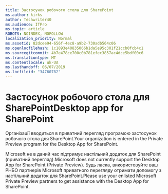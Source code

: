 ```yaml
---
title: Застосунок робочого стола для SharePoint
ms.author: kirks
author: Techwriter40
ms.audience: ITPro
ms.topic: article
ROBOTS: NOINDEX, NOFOLLOW
localization_priority: Normal
ms.assetid: 82dcee94-656f-4ec8-a9b2-730adb564c06
ms.openlocfilehash: 1c1893e40835066b1da5e95c301f21ccb0fcb4c1
ms.sourcegitcommit: 4b7e478ce700c0b781efec3857ac4dce5bdf00c6
ms.translationtype: MT
ms.contentlocale: uk-UA
ms.lasthandoff: 06/07/2019
ms.locfileid: "34760782"
---
```

# <a name="desktop-app-for-sharepoint"></a><span data-ttu-id="1e5a4-102">Застосунок робочого стола для SharePoint</span><span class="sxs-lookup"><span data-stu-id="1e5a4-102">Desktop app for SharePoint</span></span>

<span data-ttu-id="1e5a4-103">Організації вводиться в приватний перегляд програмою застосунок робочого стола для SharePoint.</span><span class="sxs-lookup"><span data-stu-id="1e5a4-103">Your organization is entered in the Private Preview program for the Desktop App for SharePoint.</span></span>

<span data-ttu-id="1e5a4-104">Microsoft не в даний час підтримує настільний додаток для SharePoint (приватний перегляд).</span><span class="sxs-lookup"><span data-stu-id="1e5a4-104">Microsoft does not currently support the Desktop App for SharePoint (Private Preview).</span></span> <span data-ttu-id="1e5a4-105">Будь ласка, використовуйте ваш РНБО партнерів Microsoft приватного перегляду отримати допомогу з настільний додаток для SharePoint.</span><span class="sxs-lookup"><span data-stu-id="1e5a4-105">Please use your enlisted Microsoft Private Preview partners to get assistance with the Desktop App for SharePoint.</span></span>


